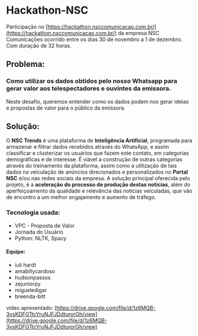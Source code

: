 # Hackathon-NSC

Participação no [https://hackathon.nsccomunicacao.com.br/](https://hackathon.nsccomunicacao.com.br/) da empresa NSC Comunicações ocorrido entre os dias 30 de novembro a 1 de dezembro. Com duração de 32 horas.


## Problema:

###  Como utilizar os dados obtidos pelo nosso Whatsapp para gerar valor aos telespectadores e ouvintes da emissora.

Neste desafio, queremos entender como os dados podem nos gerar ideias e propostas de valor para o público da emissora.

## Solução:

O **NSC Trends** é uma plataforma de **Inteligência Artificial**, programada para armazenar e filtrar dados recebidos através do WhatsApp, e assim classificar e clusterizar os usuários que fazem este contato, em categorias demográficas e de interesse. É viável a construção de outras categorias através do treinamento da plataforma, assim como a utilização de tais dados na veiculação de anúncios direcionados e personalizados no **Portal NSC** e/ou nas redes sociais da empresa. A solução principal oferecida pelo projeto, é a **aceleração do processo de produção destas notícias**, além do aperfeiçoamento da qualidade e relevância das notícias veiculadas, que vão de encontro a um melhor engajamento e aumento de tráfego.

### Tecnologia usada:
- VPC - Proposta de Valor
- Jornada do Usuário
-  Python: NLTK, Spacy
 

#### Equipe:
- iuli hardt
-  amabillycardoso
-  hudsonpassos
-  zejuniorpy
-  migueledigar
-  breenda-bitt

vídeo apresentado:
 [https://drive.google.com/file/d/1z6MQB-3vsKDFGTtcYruNJFJDdturorGh/view](https://drive.google.com/file/d/1z6MQB-3vsKDFGTtcYruNJFJDdturorGh/view)
